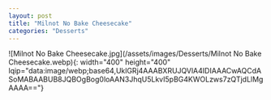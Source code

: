 ```yaml
---
layout: post
title: "Milnot No Bake Cheesecake"
categories: "Desserts"
---
```

![Milnot No Bake Cheesecake.jpg](/assets/images/Desserts/Milnot No Bake Cheesecake.webp){: width="400" height="400" lqip="data:image/webp;base64,UklGRj4AAABXRUJQVlA4IDIAAACwAQCdASoMABAABUB8JQBOgBog0loAAN3JhqU5LkvI5pBG4KWOLzws7zQTjdLlMgAAAA=="}

